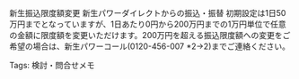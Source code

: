 新生振込限度額変更
新生パワーダイレクトからの振込・振替 初期設定は1日50万円までとなっていますが、1日あたり0円から200万円までの1万円単位で任意の金額に限度額を変更いただけます。200万円を超える振込限度額への変更をご希望の場合は、新生パワーコール(0120-456-007 *2→2)までご連絡ください。


Tags:
  検討・問合せメモ